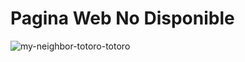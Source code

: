 # Pagina Web No Disponible
![my-neighbor-totoro-totoro](https://user-images.githubusercontent.com/128190140/233861644-2ae370af-8449-4a42-b642-efc35c3e833e.gif)

